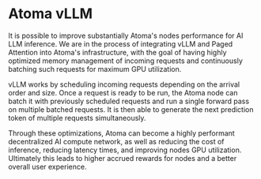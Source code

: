 # Atoma vLLM

It is possible to improve substantially Atoma's nodes performance for AI LLM inference. We are in the process of integrating vLLM and Paged Attention into Atoma's infrastructure, with the goal of having highly optimized memory management of incoming requests and continuously batching such requests for maximum GPU utilization.

vLLM works by scheduling incoming requests depending on the arrival order and size. Once a request is ready to be run, the Atoma node can batch it with previously scheduled requests and run a single forward pass on multiple batched requests. It is then able to generate the next prediction token of multiple requests simultaneously.

Through these optimizations, Atoma can become a highly performant decentralized AI compute network, as well as reducing the cost of inference, reducing latency times, and improving nodes GPU utilization. Ultimately this leads to higher accrued rewards for nodes and a better overall user experience.
